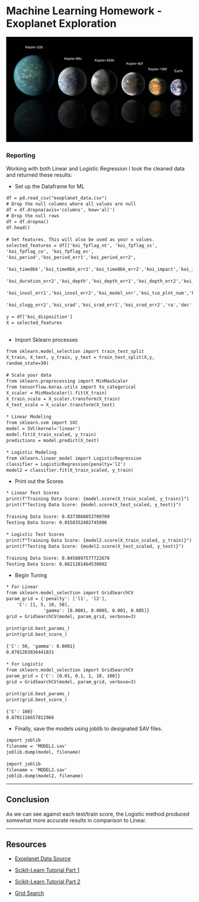 # Machine Learning Homework - Exoplanet Exploration

![exoplanets.jpg](Images/exoplanets.jpg)

### Reporting

Working with both Linear and Logistic Regression I took the cleaned data and returned these results:

* Set up the Dataframe for ML
```
df = pd.read_csv("exoplanet_data.csv")
# Drop the null columns where all values are null
df = df.dropna(axis='columns', how='all')
# Drop the null rows
df = df.dropna()
df.head()

# Set features. This will also be used as your x values.
selected_features = df[['koi_fpflag_nt', 'koi_fpflag_ss', 'koi_fpflag_co', 'koi_fpflag_ec', 'koi_period','koi_period_err1','koi_period_err2',
                       'koi_time0bk','koi_time0bk_err1','koi_time0bk_err2','koi_impact','koi_impact_err1','koi_impact_err2','koi_duration','koi_duration_err1',
                       'koi_duration_err2','koi_depth','koi_depth_err1','koi_depth_err2','koi_prad','koi_prad_err1','koi_prad_err2','koi_teq','koi_insol',
                       'koi_insol_err1','koi_insol_err2','koi_model_snr','koi_tce_plnt_num','koi_steff','koi_steff_err1','koi_steff_err2','koi_slogg','koi_slogg_err1',
                       'koi_slogg_err2','koi_srad','koi_srad_err1','koi_srad_err2','ra','dec','koi_kepmag']]

y = df['koi_disposition']
X = selected_features       
                       
```
* Import Sklearn processes
```
from sklearn.model_selection import train_test_split
X_train, X_test, y_train, y_test = train_test_split(X,y, random_state=30)

# Scale your data
from sklearn.preprocessing import MinMaxScaler
from tensorflow.keras.utils import to_categorical
X_scaler = MinMaxScaler().fit(X_train)
X_train_scale = X_scaler.transform(X_train)
X_test_scale = X_scaler.transform(X_test)

* Linear Modeling
from sklearn.svm import SVC 
model = SVC(kernel='linear')
model.fit(X_train_scaled, y_train)
predictions = model.predict(X_test)

* Logistic Modeling
from sklearn.linear_model import LogisticRegression
classifier = LogisticRegression(penalty='l2')
model2 = classifier.fit(X_train_scaled, y_train)
```
* Print out the Scores

```
* Linear Test Scores
print(f"Training Data Score: {model.score(X_train_scaled, y_train)}")
print(f"Testing Data Score: {model.score(X_test_scaled, y_test)}")

Training Data Score: 0.8373068853709709
Testing Data Score: 0.8558352402745996

* Logistic Test Scores
print(f"Training Data Score: {model2.score(X_train_scaled, y_train)}")
print(f"Testing Data Score: {model2.score(X_test_scaled, y_test)}")

Training Data Score: 0.8458897577722678
Testing Data Score: 0.8621281464530892

```
* Begin Tuning

```
* For Linear
from sklearn.model_selection import GridSearchCV
param_grid = {'penalty': ['l1', 'l2'],
    'C': [1, 5, 10, 50],
              'gamma': [0.0001, 0.0005, 0.001, 0.005]}
grid = GridSearchCV(model, param_grid, verbose=3)

print(grid.best_params_)
print(grid.best_score_)

{'C': 50, 'gamma': 0.0001}
0.8781203836441831

* For Logistic
from sklearn.model_selection import GridSearchCV
param_grid = {'C': [0.01, 0.1, 1, 10, 100]}
grid = GridSearchCV(model, param_grid, verbose=3)

print(grid.best_params_)
print(grid.best_score_)

{'C': 100}
0.8701116657812966
```
* Finally, save the models using joblib to designated SAV files.
```
import joblib
filename = 'MODEL1.sav'
joblib.dump(model, filename)

import joblib
filename = 'MODEL2.sav'
joblib.dump(model2, filename)
```
- - -


## Conclusion

As we can see against each test/train score, the Logistic method produced somewhat more accurate results in comparison to Linear. 

- - -
## Resources

* [Exoplanet Data Source](https://www.kaggle.com/nasa/kepler-exoplanet-search-results)

* [Scikit-Learn Tutorial Part 1](https://www.youtube.com/watch?v=4PXAztQtoTg)

* [Scikit-Learn Tutorial Part 2](https://www.youtube.com/watch?v=gK43gtGh49o&t=5858s)

* [Grid Search](https://scikit-learn.org/stable/modules/grid_search.html)


